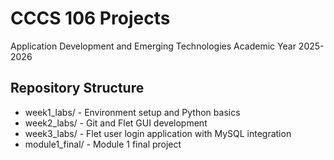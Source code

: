 # CCCS 106 Projects 
Application Development and Emerging Technologies 
Academic Year 2025-2026 
 
## Repository Structure 
- week1_labs/ - Environment setup and Python basics 
- week2_labs/ - Git and Flet GUI development 
- week3_labs/ - Flet user login application with MySQL integration
- module1_final/ - Module 1 final project 